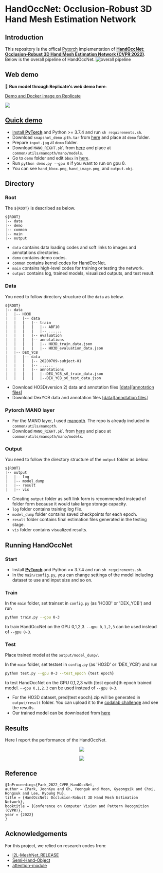 # HandOccNet: Occlusion-Robust 3D Hand Mesh Estimation Network

## Introduction
This repository is the offical [Pytorch](https://pytorch.org/) implementation of **[HandOccNet: Occlusion-Robust 3D Hand Mesh Estimation Network (CVPR 2022)](https://arxiv.org/abs/2203.14564)**. Below is the overall pipeline of HandOccNet.
![overall pipeline](./asset/model.png)

## Web demo 
:rocket: **Run model through Replicate's web demo here**:

[Demo and Docker image on Replicate](https://replicate.com/namepllet/3d-hand-estimation)

<a href="https://replicate.com/namepllet/3d-hand-estimation"><img src="https://replicate.com/namepllet/3d-hand-estimation/badge">

## Quick demo
* Install **[PyTorch](https://pytorch.org)** and Python >= 3.7.4 and run `sh requirements.sh`.
* Download `snapshot_demo.pth.tar` from [here](https://drive.google.com/drive/folders/1OlyV-qbzOmtQYdzV6dbQX4OtAU5ajBOa?usp=sharing) and place at `demo` folder.
* Prepare `input.jpg` at `demo` folder.
* Download `MANO_RIGHT.pkl` from [here](https://mano.is.tue.mpg.de/) and place at `common/utils/manopth/mano/models`.
* Go to `demo` folder and edit `bbox` in [here](https://github.com/namepllet/HandOccNet/blob/185492e0e5b08c47e37039c5d67e3f2b099a6f9e/demo/demo.py#L61).
* Run `python demo.py --gpu 0` if you want to run on gpu 0.
* You can see `hand_bbox.png`, `hand_image.png`, and `output.obj`.

## Directory
### Root  
The `${ROOT}` is described as below.  
```  
${ROOT}  
|-- data  
|-- demo
|-- common  
|-- main  
|-- output  
```  
* `data` contains data loading codes and soft links to images and annotations directories.  
* `demo` contains demo codes.
* `common` contains kernel codes for HandOccNet.  
* `main` contains high-level codes for training or testing the network.  
* `output` contains log, trained models, visualized outputs, and test result.  

### Data  
You need to follow directory structure of the `data` as below.  
```  
${ROOT}  
|-- data  
|   |-- HO3D
|   |   |-- data
|   |   |   |-- train
|   |   |   |   |-- ABF10
|   |   |   |   |-- ......
|   |   |   |-- evaluation
|   |   |   |-- annotations
|   |   |   |   |-- HO3D_train_data.json
|   |   |   |   |-- HO3D_evaluation_data.json
|   |-- DEX_YCB
|   |   |-- data
|   |   |   |-- 20200709-subject-01
|   |   |   |-- ......
|   |   |   |-- annotations
|   |   |   |   |--DEX_YCB_s0_train_data.json
|   |   |   |   |--DEX_YCB_s0_test_data.json
``` 
* Download HO3D(version 2) data and annotation files [[data](https://www.tugraz.at/institute/icg/research/team-lepetit/research-projects/hand-object-3d-pose-annotation/)][[annotation files](https://drive.google.com/drive/folders/1pmRpgv38PXvlLOODtoxpTYnIpYTkNV6b?usp=sharing)]
* Download DexYCB data and annotation files [[data](https://dex-ycb.github.io/)][[annotation files](https://drive.google.com/drive/folders/1pmRpgv38PXvlLOODtoxpTYnIpYTkNV6b?usp=sharing)] 

### Pytorch MANO layer
* For the MANO layer, I used [manopth](https://github.com/hassony2/manopth). The repo is already included in `common/utils/manopth`.
* Download `MANO_RIGHT.pkl` from [here](https://mano.is.tue.mpg.de/) and place at `common/utils/manopth/mano/models`.

### Output  
You need to follow the directory structure of the `output` folder as below.  
```  
${ROOT}  
|-- output  
|   |-- log  
|   |-- model_dump  
|   |-- result  
|   |-- vis  
```  
* Creating `output` folder as soft link form is recommended instead of folder form because it would take large storage capacity.  
* `log` folder contains training log file.  
* `model_dump` folder contains saved checkpoints for each epoch.  
* `result` folder contains final estimation files generated in the testing stage.  
* `vis` folder contains visualized results.  

## Running HandOccNet
### Start  
* Install **[PyTorch](https://pytorch.org)** and Python >= 3.7.4 and run `sh requirements.sh`.
* In the `main/config.py`, you can change settings of the model including dataset to use and input size and so on.  

### Train  
In the `main` folder, set trainset in `config.py` (as 'HO3D' or 'DEX_YCB') and run  
```bash  
python train.py --gpu 0-3
```  
to train HandOccNet on the GPU 0,1,2,3. `--gpu 0,1,2,3` can be used instead of `--gpu 0-3`.

### Test  
Place trained model at the `output/model_dump/`.
  
In the `main` folder, set testset in `config.py` (as 'HO3D' or 'DEX_YCB') and run  
```bash  
python test.py --gpu 0-3 --test_epoch {test epoch}  
```  
to test HandOccNet on the GPU 0,1,2,3 with {test epoch}th epoch trained model. `--gpu 0,1,2,3` can be used instead of `--gpu 0-3`.

* For the HO3D dataset, pred{test epoch}.zip will be generated in `output/result` folder. You can upload it to the [codalab challenge](https://competitions.codalab.org/competitions/22485) and see the results.
* Our trained model can be downloaded from [here](https://drive.google.com/drive/folders/1OlyV-qbzOmtQYdzV6dbQX4OtAU5ajBOa?usp=sharing)

## Results  
Here I report the performance of the HandOccNet.
<p align="center">
<img src="asset/comparison_sota_HO3D.png">
</p>

<p align="center">
<img src="asset/comparison_sota_DexYCB.png">
</p>

## Reference
```  
@InProceedings{Park_2022_CVPR_HandOccNet,  
author = {Park, JoonKyu and Oh, Yeonguk and Moon, Gyeongsik and Choi, Hongsuk and Lee, Kyoung Mu},  
title = {HandOccNet: Occlusion-Robust 3D Hand Mesh Estimation Network},  
booktitle = {Conference on Computer Vision and Pattern Recognition (CVPR)},  
year = {2022}  
}  
```
## Acknowledgements
For this project, we relied on research codes from:
* [I2L-MeshNet_RELEASE](https://github.com/mks0601/I2L-MeshNet_RELEASE)
* [Semi-Hand-Object](https://github.com/stevenlsw/Semi-Hand-Object)
* [attention-module](https://github.com/Jongchan/attention-module)